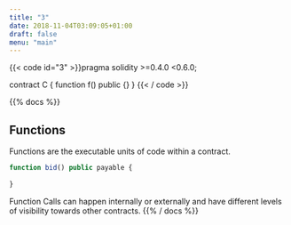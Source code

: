 ```yaml
---
title: "3"
date: 2018-11-04T03:09:05+01:00
draft: false
menu: "main"
---
```


{{< code id="3" >}}pragma solidity >=0.4.0 <0.6.0;

contract C {
    function f() public {}
}
{{< / code >}}


{{% docs %}}
## Functions

Functions are the executable units of code within a contract.

```JavaScript
function bid() public payable {
        
}
```
Function Calls can happen internally or externally and have different levels of visibility towards other contracts.
{{% / docs %}}